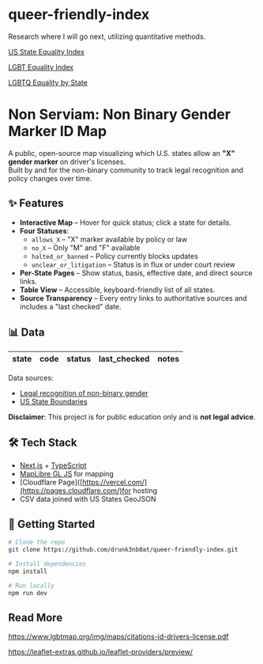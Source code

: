# queer-friendly-index

Research where I will go next, utilizing quantitative methods.

[US State Equality Index](https://www.hrc.org/resources/state-scorecards)

[LGBT Equality Index](https://www.equaldex.com/equality-index)

[LGBTQ Equality by State](https://www.lgbtmap.org/equality-maps)


# Non Serviam: Non Binary Gender Marker ID Map

A public, open-source map visualizing which U.S. states allow an **"X" gender marker** on driver's licenses.  
Built by and for the non-binary community to track legal recognition and policy changes over time.

## ✨ Features
- **Interactive Map** – Hover for quick status; click a state for details.
- **Four Statuses**:
  - `allows_X` – "X" marker available by policy or law
  - `no_X` – Only "M" and "F" available
  - `halted_or_banned` – Policy currently blocks updates
  - `unclear_or_litigation` – Status is in flux or under court review
- **Per-State Pages** – Show status, basis, effective date, and direct source links.
- **Table View** – Accessible, keyboard-friendly list of all states.
- **Source Transparency** – Every entry links to authoritative sources and includes a "last checked" date.

## 📊 Data

| state | code | status |last_checked |notes  |
|-------|------|--------|------------ |-------|

Data sources: 
- [Legal recognition of non-binary gender](https://en.wikipedia.org/wiki/Legal_recognition_of_non-binary_gender)
- [US State Boundaries](https://hub.arcgis.com/datasets/TrainingServices::us-state-boundaries/about)


**Disclaimer**: This project is for public education only and is **not legal advice**.  

## 🛠️ Tech Stack
- [Next.js](https://nextjs.org/) + [TypeScript](https://www.typescriptlang.org/)
- [MapLibre GL JS](https://maplibre.org/) for mapping
- [Cloudflare Page]([https://vercel.com/](https://pages.cloudflare.com/)for hosting
- CSV data joined with US States GeoJSON

## 🚀 Getting Started
```bash
# Clone the repo
git clone https://github.com/drunk3nb0at/queer-friendly-index.git

# Install dependencies
npm install

# Run locally
npm run dev
```

## Read More

https://www.lgbtmap.org/img/maps/citations-id-drivers-license.pdf

https://leaflet-extras.github.io/leaflet-providers/preview/

